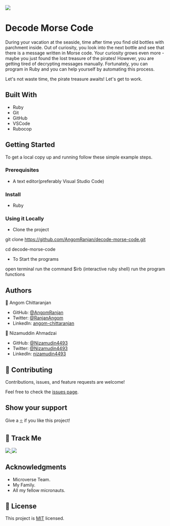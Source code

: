 [![](https://img.shields.io/badge/Micronaut-Angom%20Chittaranjan-blue)](https://github.com/AngomRanjan)

# Decode Morse Code

During your vacation at the seaside, time after time you find old bottles with parchment inside. Out of curiosity, you look into the next bottle and see that there is a message written in Morse code. Your curiosity grows even more - maybe you just found the lost treasure of the pirates! However, you are getting tired of decrypting messages manually. Fortunately, you can program in Ruby and you can help yourself by automating this process.

Let's not waste time, the pirate treasure awaits! Let's get to work.


## Built With

- Ruby
- Git
- GitHub
- VSCode
- Rubocop

## Getting Started

To get a local copy up and running follow these simple example steps.

### Prerequisites

- A text editor(preferably Visual Studio Code)

### Install

- Ruby

### Using it Locally

- Clone the project

git clone https://github.com/AngomRanjan/decode-morse-code.git

cd decode-morse-code

- To Start the programs

open terminal
run the command $irb (interactive ruby shell)
run the program functions

## Authors

👤 Angom Chittaranjan

- GitHub: [@AngomRanjan](https://github.com/AngomRanjan)
- Twitter: [@RanjanAngom](https://twitter.com/RanjanAngom)
- LinkedIn: [angom-chittaranjan](https://linkedin.com/in/angom-chittaranjan)

👤 Nizamuddin Ahmadzai

- GitHub: [@Nizamudin4493](https://github.com/Nizamudin4493)
- Twitter: [@Nizamudin4493](https://twitter.com/Nizamudin4493)
- LinkedIn: [nizamudin4493](https://linkedin.com/in/nizamudin4493)

## 🤝 Contributing

Contributions, issues, and feature requests are welcome!

Feel free to check the [issues page](https://github.com/AngomRanjan/decode-morse-code/issues).

## Show your support

Give a [⭐️](https://github.com/AngomRanjan/decode-morse-code/stargazers) if you like this project!

## :footprints: Track Me

<a href="https://twitter.com/RanjanAngom?ref_src=twsrc%5Etfw" class="twitter-follow-button" data-show-count="false">
<img src="https://img.shields.io/badge/-@RanjanAngom-blue?style=flat&logo=twitter&logoColor=white">
</a>

<a class="github-button" href="https://github.com/AngomRanjan" aria-label="Follow @AngomRanjan on GitHub">
 <img src="https://img.shields.io/badge/-@AngomRanjan-green?style=flat&logo=github&logoColor=white">
</a>

## Acknowledgments
- Microverse Team.
- My Family.
- All my fellow micronauts.

## 📝 License

This project is [MIT](LICENSE) licensed.
